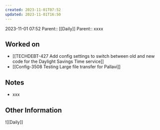 ```yaml
---
created: 2023-11-01T07:52
updated: 2023-11-01T16:50
---
```

2023-11-01 07:52
Parent:: [[Daily]] 
Parent:: xxxx
## Worked on

- [[TECHDEBT-427 Add config settings to switch between old and new code for the Daylight Savings Time service]]
- [[Config-3508 Testing Large file transfer for Pallavi]]

## Notes

- xxx

## Other Information

![[Daily]]

